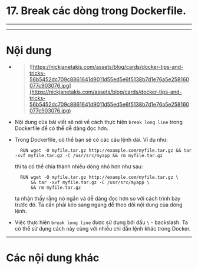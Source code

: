 # 17. Break các dòng trong Dockerfile.

____
____

# <a name="content">Nội dung</a>

- > ![https://nickjanetakis.com/assets/blog/cards/docker-tips-and-tricks-56b5452dc709c8861641d9011d55ed5e6f5138b7d1e76a5e258160077c903076.jpg](https://nickjanetakis.com/assets/blog/cards/docker-tips-and-tricks-56b5452dc709c8861641d9011d55ed5e6f5138b7d1e76a5e258160077c903076.jpg)

- Nội dung của bài viết sẽ nói về cách thực hiện `break long line` trong Dockerfile để có thể dễ dàng đọc hơn. 

- Trong Dockerfile, có thể bạn sẽ có các câu lệnh dài. Ví dụ như:

        RUN wget -O myfile.tar.gz http://example.com/myfile.tar.gz && tar -xvf myfile.tar.gz -C /usr/src/myapp && rm myfile.tar.gz

    thì ta có thể chia thành nhiều dòng nhỏ hơn như sau:

        RUN wget -O myfile.tar.gz http://example.com/myfile.tar.gz \
            && tar -xvf myfile.tar.gz -C /usr/src/myapp \
            && rm myfile.tar.gz

    ta nhận thấy rằng nó ngắn và dễ dàng đọc hơn so với cách trình bày trước đó. Ta cần phải kéo sang ngang để theo dõi nội dung của dòng lệnh.

- Việc thực hiện `break long line` được sử dụng bởi dấu `\` - backslash. Ta có thể sử dụng cách này cùng với nhiều chỉ dẫn lệnh khác trong Docker.

____

# <a name="content-others">Các nội dung khác</a>
